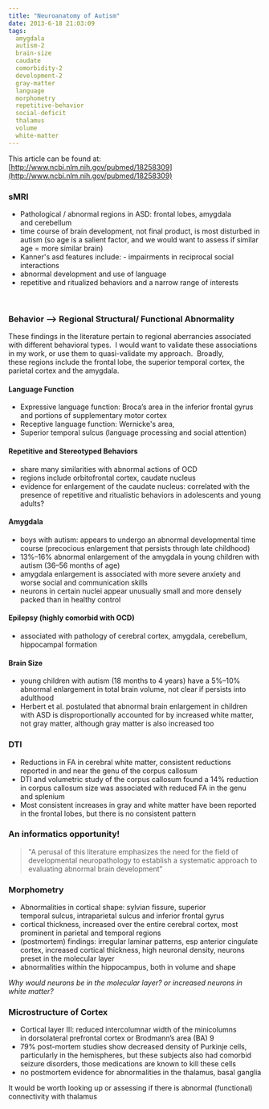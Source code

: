 ```yaml
---
title: "Neuroanatomy of Autism"
date: 2013-6-18 21:03:09
tags:
  amygdala
  autism-2
  brain-size
  caudate
  comorbidity-2
  development-2
  gray-matter
  language
  morphometry
  repetitive-behavior
  social-deficit
  thalamus
  volume
  white-matter
---
```



This article can be found at: [http://www.ncbi.nlm.nih.gov/pubmed/18258309](http://www.ncbi.nlm.nih.gov/pubmed/18258309)

### sMRI

- Pathological / abnormal regions in ASD: frontal lobes, amygdala and cerebellum
- time course of brain development, not final product, is most disturbed in autism (so age is a salient factor, and we would want to assess if similar age = more similar brain)
- Kanner's asd features include: - impairments in reciprocal social interactions
- abnormal development and use of language
- repetitive and ritualized behaviors and a narrow range of interests

 

### Behavior --> Regional Structural/ Functional Abnormality

These findings in the literature pertain to regional aberrancies associated with different behavioral types.  I would want to validate these associations in my work, or use them to quasi-validate my approach.  Broadly, these regions include the frontal lobe, the superior temporal cortex, the parietal cortex and the amygdala.

#### Language Function

- Expressive language function: Broca’s area in the inferior frontal gyrus and portions of supplementary motor cortex
- Receptive language function: Wernicke's area,
- Superior temporal sulcus (language processing and social attention)

#### Repetitive and Stereotyped Behaviors

- share many similarities with abnormal actions of OCD
- regions include orbitofrontal cortex, caudate nucleus
- evidence for enlargement of the caudate nucleus: correlated with the presence of repetitive and ritualistic behaviors in adolescents and young adults?

#### Amygdala

- boys with autism: appears to undergo an abnormal developmental time course (precocious enlargement that persists through late childhood)
- 13%–16% abnormal enlargement of the amygdala in young children with autism (36–56 months of age)
- amygdala enlargement is associated with more severe anxiety and worse social and communication skills
- neurons in certain nuclei appear unusually small and more densely packed than in healthy control

#### Epilepsy (highly comorbid with OCD)

- associated with pathology of cerebral cortex, amygdala, cerebellum, hippocampal formation

#### Brain Size

- young children with autism (18 months to 4 years) have a 5%–10% abnormal enlargement in total brain volume, not clear if persists into adulthood
- Herbert et al. postulated that abnormal brain enlargement in children with ASD is disproportionally accounted for by increased white matter, not gray matter, although gray matter is also increased too

### 

### DTI

- Reductions in FA in cerebral white matter, consistent reductions reported in and near the genu of the corpus callosum
- DTI and volumetric study of the corpus callosum found a 14% reduction in corpus callosum size was associated with reduced FA in the genu and splenium
- Most consistent increases in gray and white matter have been reported in the frontal lobes, but there is no consistent pattern

### An informatics opportunity!

> "A perusal of this literature emphasizes the need for the field of developmental neuropathology to establish a systematic approach to evaluating abnormal brain development"

### 

### Morphometry

- Abnormalities in cortical shape: sylvian fissure, superior temporal sulcus, intraparietal sulcus and inferior frontal gyrus
- cortical thickness, increased over the entire cerebral cortex, most prominent in parietal and temporal regions
- (postmortem) findings: irregular laminar patterns, esp anterior cingulate cortex, increased cortical thickness, high neuronal density, neurons preset in the molecular layer
- abnormalities within the hippocampus, both in volume and shape

*Why would neurons be in the molecular layer? or increased neurons in white matter?*

### 

### Microstructure of Cortex

- Cortical layer III: reduced intercolumnar width of the minicolumns in dorsolateral prefrontal cortex or Brodmann’s area (BA) 9
- 79% post-mortem studies show decreased density of Purkinje cells, particularly in the hemispheres, but these subjects also had comorbid seizure disorders, those medications are known to kill these cells
- no postmortem evidence for abnormalities in the thalamus, basal ganglia

It would be worth looking up or assessing if there is abnormal (functional) connectivity with thalamus



